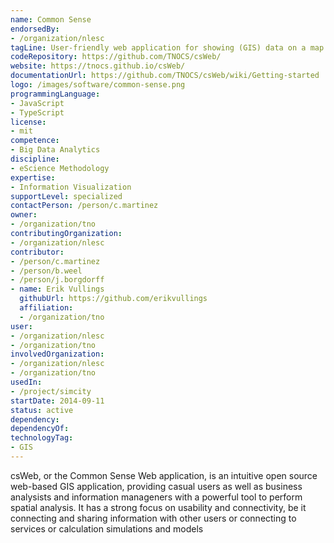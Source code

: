 ```yaml
---
name: Common Sense
endorsedBy:
- /organization/nlesc
tagLine: User-friendly web application for showing (GIS) data on a map.
codeRepository: https://github.com/TNOCS/csWeb/
website: https://tnocs.github.io/csWeb/
documentationUrl: https://github.com/TNOCS/csWeb/wiki/Getting-started
logo: /images/software/common-sense.png
programmingLanguage:
- JavaScript
- TypeScript
license:
- mit
competence:
- Big Data Analytics
discipline:
- eScience Methodology
expertise:
- Information Visualization
supportLevel: specialized
contactPerson: /person/c.martinez
owner:
- /organization/tno
contributingOrganization:
- /organization/nlesc
contributor:
- /person/c.martinez
- /person/b.weel
- /person/j.borgdorff
- name: Erik Vullings
  githubUrl: https://github.com/erikvullings
  affiliation:
  - /organization/tno
user:
- /organization/nlesc
- /organization/tno
involvedOrganization:
- /organization/nlesc
- /organization/tno
usedIn:
- /project/simcity
startDate: 2014-09-11
status: active
dependency:
dependencyOf:
technologyTag:
- GIS
---
```

csWeb, or the Common Sense Web application, is an intuitive open source web-based GIS application, providing casual users as well as business analysists and information manageners with a powerful tool to perform spatial analysis. It has a strong focus on usability and connectivity, be it connecting and sharing information with other users or connecting to services or calculation simulations and models
